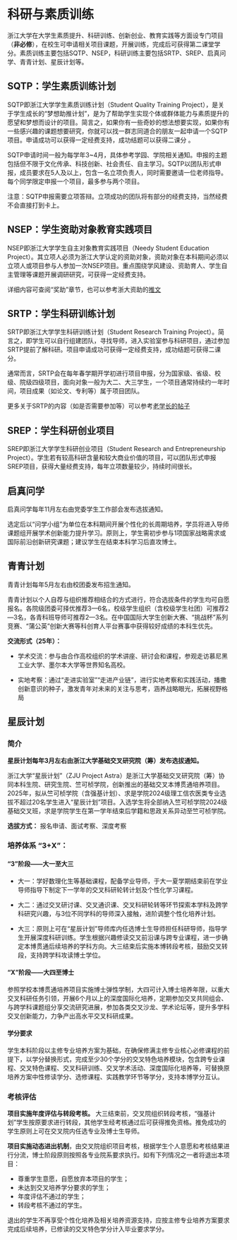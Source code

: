 # 科研与素质训练

浙江大学在大学生素质提升、科研训练、创新创业、教育实践等方面设专门项目（**非必修**），在校生可申请相关项目课题，开展训练，完成后可获得第二课堂学分。素质训练主要包括SQTP、NSEP，科研训练主要包括SRTP、SREP、启真问学、青青计划、星辰计划等。

## SQTP：学生素质训练计划

SQTP即浙江大学学生素质训练计划（Student Quality Training Project），是关于学生成长的“梦想助推计划”，是为了帮助学生实现个体或群体能力与素质提升的愿望和梦想而设计的项目。简言之，如果你有一些奇妙的想法想要实现，如果你有一些感兴趣的课题想要研究，你就可以找一群志同道合的朋友一起申请一个SQTP项目。申请成功可以获得一定经费支持，成功结题可以获得二课分 。

SQTP申请时间一般为每学年3~4月，具体参考学园、学院相关通知。申报的主题包括但不限于文化传承、科技创新、社会责任、自主学习。SQTP以团队形式申报，成员要求在5人及以上，包含一名立项负责人，同时需要邀请一位老师指导。每个同学限定申报一个项目，最多参与两个项目。

注意：SQTP申报需要立项答辩。立项成功的团队将有部分的经费支持，当然经费不会直接打到卡上。

## NSEP：学生资助对象教育实践项目

NSEP即浙江大学学生自主对象教育实践项目（Needy Student Education Project）。其立项人必须为浙江大学认定的资助对象，资助对象在本科期间必须以立项人或项目参与人参加一次NSEP项目。重点围绕学风建设、资助育人、学生自主管理等课题开展调研研究，可获得一定经费支持。

详细内容可查阅“奖助”章节，也可以参考浙大资助的[推文](https://mp.weixin.qq.com/s/U3pVgtvvhgi9RONU8dHSxw)

## SRTP：学生科研训练计划

SRTP即浙江大学学生科研训练计划（Student Research Training Project）。简言之，即学生可以自行组建团队，寻找导师，进入实验室参与科研项目，通过参加SRTP提前了解科研。项目申请成功可获得一定经费支持，成功结题可获得二课分。

通常而言，SRTP会在每年春学期开学初进行项目申报，分为国家级、省级、校级、院级四级项目，面向对象一般为大二、大三学生，一个项目通常持续约一年时间，项目成果（如论文、专利等）属于项目团队。

更多关于SRTP的内容（如是否需要参加等）可以参考[老学长的帖子](https://zjuers.com/rd?url=https://www.cc98.org/topic/5827539&mode=1)

## SREP：学生科研创业项目

SREP即浙江大学学生科研创业项目（Student Research and Entrepreneurship Project）。学生若有较高科研含量和较大商业价值的项目，可以团队形式申报SREP项目，获得大量经费支持，每年立项数量较少，持续时间很长。

## 启真问学

启真问学每年11月左右由党委学生工作部会发布选拔通知。

选定后以“问学小组”为单位在本科期间开展个性化的长周期培养，学员将进入导师课题组开展学术创新能力提升学习。原则上，学生需初步参与1项国家战略需求或国际前沿创新研究课题；建议学生在结束本科学习后直攻博士。

## 青青计划

青青计划每年5月左右由校团委发布招生通知。

青青计划以个人自荐与组织推荐相结合的方式进行，符合选拔条件的学生均可自愿报名。各院级团委可择优推荐3—6名，校级学生组织（含校级学生社团）可推荐2—3名，各青科班导师可推荐2—3名。在中国国际大学生创新大赛、“挑战杯”系列竞赛、“蒲公英”创新大赛等科创育人平台赛事中获得较好成绩的本科生优先。

**交流形式（25年）：**

- 学术交流：参与由合作高校组织的学术讲座、研讨会和课程，参观走访慕尼黑工业大学、墨尔本大学等世界知名高校。

- 实地考察：通过“走进实验室”“走进产业链”，进行实地考察和实践活动，播撒创新意识的种子，激发青年对未来的关注与思考，涵养战略眼光，拓展视野格局

## 星辰计划

### 简介

**星辰计划每年3月左右由浙江大学基础交叉研究院（筹）发布选拔通知。**

浙江大学“星辰计划”（ZJU Project Astra）是浙江大学基础交叉研究院（筹）协同本科生院、研究生院、竺可桢学院，创新推出的基础交叉本博贯通培养项目。2025年，拟从竺可桢学院（含强基计划）、求是学院2024级理工信农医类专业选拔不超过20名学生进入“星辰计划”项目。入选学生将全部纳入竺可桢学院2024级基础交叉班，求是学院学生在第一学年结束后学籍和思政关系异动至竺可桢学院。

**选拔方式：** 报名申请、面试考察、深度考察

### 培养体系 “3+X”：

#### “3”阶段——大一至大三

- 大一：学好数理化生等基础课程，配备学业导师，于大一夏学期结束前在学业导师指导下制定下一学年的交叉科研轮转计划及个性化学习课程。

- 大二：通过交叉研讨课、交叉通识课、交叉科研轮转等环节探索本学科及跨学科研究兴趣，与3位不同学科的导师深入接触，进阶调整个性化培养计划。

- 大三：原则上可在“星辰计划”导师库内任选博士生导师担任科研导师，指导学生开展深度科研训练。学生根据兴趣修读交叉前沿课与跨专业课程，进一步确定本博贯通后续培养的学科方向。大三结束后实施本博转段考核，鼓励交叉转段，支持跨学科攻读博士学位。

#### “X”阶段——大四至博士

参照学校本博贯通培养项目实施博士弹性学制，大四可计入博士培养年限，以重大交叉科研任务引领，开展6个月以上的深度国际化培养，定期参加交叉共同组会、与跨学科课题组分享交流研究进展，参加各类交叉沙龙、学术论坛等，提升多学科交叉创新能力，力争产出高水平交叉科研成果。

#### 学分要求

学生本科阶段以主修专业培养方案为基础，在确保修满主修专业核心必修课程的前提下，以学分替换形式，完成至少30个学分的交叉特色培养模块，包含跨专业课程、交叉特色课程、交叉科研训练、交叉学术活动、深度国际化培养等，可替换原培养方案中性修读学分、选修课程、实践教学环节等学分，支持本博学分互认。

### 考核评估

**项目实施年度评估与转段考核。** 大三结束前，交叉院组织转段考核，“强基计划”学生按原要求进行转段，其他学生经考核通过后可获得推免资格。推免成功的学生原则上可在交叉院内任选专业及博士生导师。

**项目实施动态进出机制**，由交叉院组织项目考核，根据学生个人意愿和考核结果进行分流，博士阶段原则按照各专业院系要求执行。如有下列情况之一者将退出本项目：

- 尊重学生意愿，自愿放弃本项目的学生；
- 未达到交叉培养学分要求的学生；
- 年度评估不通过的学生；
- 转段考核不通过的学生。

退出的学生不再享受个性化培养及相关培养资源支持，应按主修专业培养方案要求完成后续培养，已修读的交叉特色学分计入毕业要求学分。
